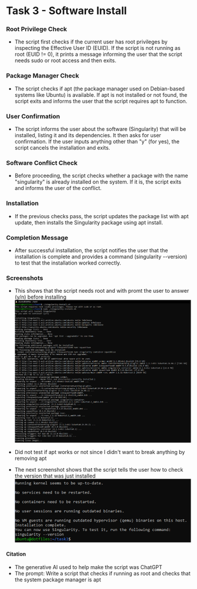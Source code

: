 # Task 3 - Software Install


### Root Privilege Check
- The script first checks if the current user has root privileges by inspecting the Effective User ID (EUID). If the script is not running as root (EUID != 0), it prints a message informing the user that the script needs sudo or root access and then exits.

### Package Manager Check
- The script checks if apt (the package manager used on Debian-based systems like Ubuntu) is available. If apt is not installed or not found, the script exits and informs the user that the script requires apt to function.

### User Confirmation
- The script informs the user about the software (Singularity) that will be installed, listing it and its dependencies. It then asks for user confirmation. If the user inputs anything other than "y" (for yes), the script cancels the installation and exits.

### Software Conflict Check
- Before proceeding, the script checks whether a package with the name "singularity" is already installed on the system. If it is, the script exits and informs the user of the conflict.

### Installation
- If the previous checks pass, the script updates the package list with apt update, then installs the Singularity package using apt install.

### Completion Message
- After successful installation, the script notifies the user that the installation is complete and provides a command (singularity --version) to test that the installation worked correctly.

### Screenshots
- This shows that the script needs root and with promt the user to answer (y/n) before installing
![root needed and install](./root.PNG)

- Did not test if apt works or not since I didn't want to break anything by removing apt
- The next screenshot shows that the script tells the user how to check the version that was just installed
![installed](./done.PNG)



#### Citation
- The generative AI used to help make the script was ChatGPT
- The prompt: Write a script that checks if running as root and checks that the system package manager is apt
